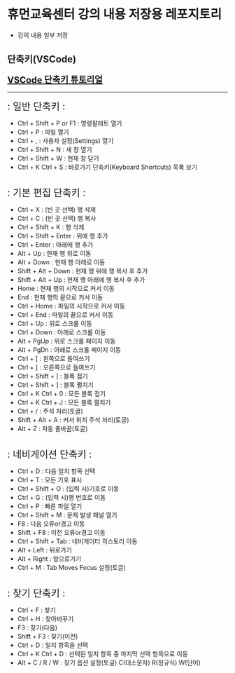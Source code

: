 # 휴먼교육센터 강의 내용 저장용 레포지토리
- 강의 내용 일부 저장

## 단축키(VSCode)

**<span style="font-size: 20px; color: deepskyblue;">[VSCode 단축키 튜토리얼](https://demun.github.io/vscode-tutorial/shortcuts/)</span>**
<hr>
<span style="font-size: 22px;">: 일반 단축키 :</span>

- Ctrl + Shift + P or F1 : 명령팔레트 열기
- Ctrl + P : 파일 열기
- Ctrl + , : 사용자 설정(Settings) 열기
- Ctrl + Shift + N : 새 창 열기
- Ctrl + Shift + W : 현재 창 닫기
- Ctrl + K Ctrl + S : 바로가기 단축키(Keyboard Shortcuts) 목록 보기

<br>
<span style="font-size: 22px;">: 기본 편집 단축키 :</span>

- Ctrl + X : (빈 곳 선택) 행 삭제
- Ctrl + C : (빈 곳 선택) 행 복사
- Ctrl + Shift + K : 행 삭제
- Ctrl + Shift + Enter : 위에 행 추가
- Ctrl + Enter : 아래에 행 추가
- Alt + Up : 현재 행 위로 이동
- Alt + Down : 현재 행 아래로 이동
- Shift + Alt + Down : 현재 행 위에 행 복사 후 추가
- Shift + Alt + Up : 현재 행 아래에 행 복사 후 추가
- Home : 현재 행의 시작으로 커서 이동
- End : 현재 행의 끝으로 커서 이동
- Ctrl + Home : 파일의 시작으로 커서 이동
- Ctrl + End : 파일의 끝으로 커서 이동
- Ctrl + Up : 위로 스크롤 이동
- Ctrl + Down : 아래로 스크롤 이동
- Alt + PgUp : 위로 스크롤 페이지 이동
- Alt + PgDn : 아래로 스크롤 페이지 이동
- Ctrl + [ : 왼쪽으로 들여쓰기
- Ctrl + ] : 오른쪽으로 들여쓰기
- Ctrl + Shift + [ : 블록 접기
- Ctrl + Shift + ] : 블록 펼치기
- Ctrl + K Ctrl + 0 : 모든 블록 접기
- Ctrl + K Ctrl + J : 모든 블록 펼치기
- Ctrl + / : 주석 처리(토글)
- Shift + Alt + A : 커서 위치 주석 처리(토글)
- Alt + Z : 자동 줄바꿈(토글)

<br>
<span style="font-size: 22px;">: 네비게이션 단축키 :</span>

- Ctrl + D : 다음 일치 항목 선택
- Ctrl + T : 모든 기호 표시
- Ctrl + Shift + O : (입력 시)기호로 이동
- Ctrl + G : (입력 시)행 번호로 이동
- Ctrl + P : 빠른 파일 열기
- Ctrl + Shift + M : 문제 발생 패널 열기
- F8 : 다음 오류or경고 이동
- Shift + F8 : 이전 오류or경고 이동
- Ctrl + Shift + Tab : 네비게이터 히스토리 이동
- Alt + Left : 뒤로가기
- Alt + Right : 앞으로가기
- Ctrl + M : Tab Moves Focus 설정(토글)

<br>
<span style="font-size: 22px;">: 찾기 단축키 :</span>

- Ctrl + F : 찾기
- Ctrl + H : 찾아바꾸기
- F3 : 찾기(다음)
- Shift + F3 : 찾기(이전)
- Ctrl + D : 일치 항목을 선택
- Ctrl + K Ctrl + D : 선택된 일치 항목 중 마지막 선택 항목으로 이동
- Alt + C / R / W : 찾기 옵션 설정(토글) C(대소문자) R(정규식) W(단어)
